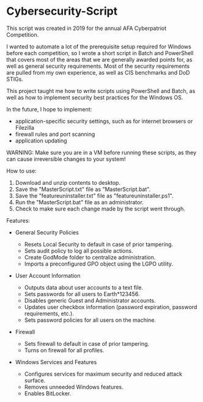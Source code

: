 # Cybersecurity-Script

This script was created in 2019 for the annual AFA Cyberpatriot Competition. 

I wanted to automate a lot of the prerequisite setup required for Windows before each competition, so I wrote a short script in Batch and PowerShell that covers most of the areas that we are generally awarded points for, as well as general security requirements. Most of the security requirements are pulled from my own experience, as well as CIS benchmarks and DoD STIGs.

This project taught me how to write scripts using PowerShell and Batch, as well as how to implement security best practices for the Windows OS.

In the future, I hope to implement:
  - application-specific security settings, such as for internet browsers or Filezilla
  - firewall rules and port scanning
  - application updating

WARNING: Make sure you are in a VM before running these scripts, as they can cause irreversible changes to your system!

How to use:
  1. Download and unzip contents to desktop.
  2. Save the "MasterScript.txt" file as "MasterScript.bat".
  3. Save the "featureuninstaller.txt" file as "featureuninstaller.ps1".
  4. Run the "MasterScript.bat" file as an administrator.
  5. Check to make sure each change made by the script went through.

Features:

- General Security Policies
  - Resets Local Security to default in case of prior tampering.
  - Sets audit policy to log all possible actions.
  - Create GodMode folder to centralize administration.
  - Imports a preconfigured GPO object using the LGPO utility.

- User Account Information
  - Outputs data about user accounts to a text file.
  - Sets passwords for all users to Earth*123456.
  - Disables generic Guest and Administrator accounts.
  - Updates user checkbox information (password expiration, password requirements, etc.).
  - Sets password policies for all users on the machine.

- Firewall
  - Sets firewall to default in case of prior tampering.
  - Turns on firewall for all profiles.

- Windows Services and Features
  - Configures services for maximum security and reduced attack surface.
  - Removes unneeded Windows features.
  - Enables BitLocker.

